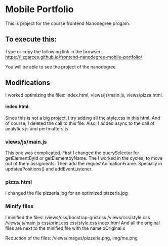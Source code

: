 # Mobile Portfolio
This is project for the course frontend Nanodegree progam.

## To execute this:
Type or copy the following link in the browser:
https://lizgarces.github.io/frontend-nanodegree-mobile-portfolio/

You will be able to see the project of the nanodegree.

## Modifications
I worked optimizing the files: index.html, views/js/main.js, views/pizza.html.
#### index.html:
Since this is not a big project, I try adding all the style.css in this html. And of course, I deleted the call to this file.
Also, I added async to the call of analytics.js and  perfmatters.js

### views/js/main.js
This one was complicated. First I changed the querySelector for getElementById or getElementbyName.
The I worked in the cycles, to move out of them assigments. Then add the requestAnimationFrame.
Specially in updateaPositions() and addEventListener.

### pizza.html
I changed the file pizzeria.jpg for an optimized pizzeria.jpg

### Minify files
I minified the files:
/views/css/boostrap-grid.css
/views/css/style.css 
/views/js/main.js
css/print.css
css/style.css
index.html
And all the original files are next to the minified file with the name xOriginal.x

Reduction of the files: /views/images/pizzeria.png, img/me.png

